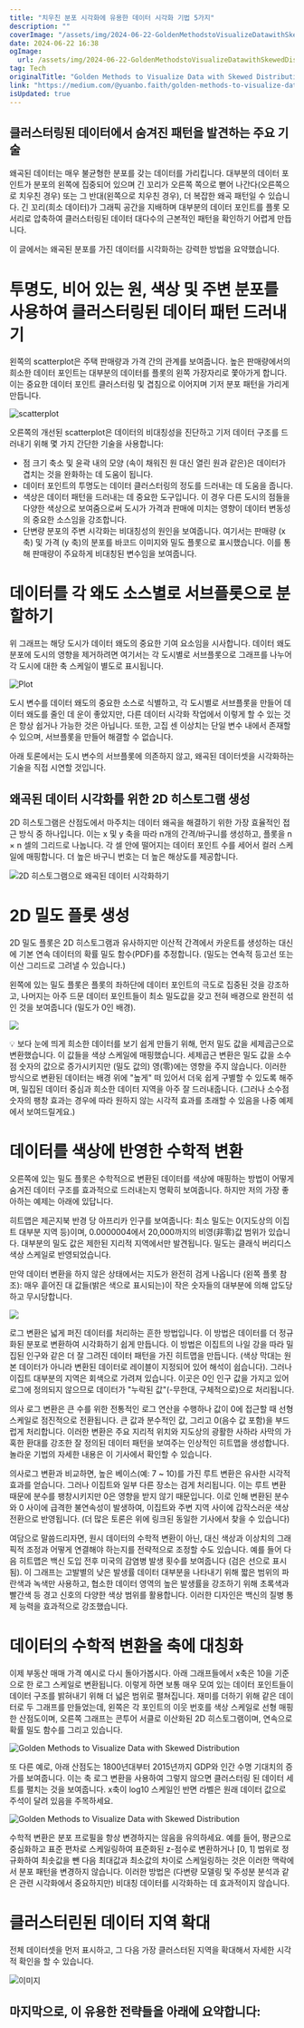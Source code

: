 ```yaml
---
title: "치우친 분포 시각화에 유용한 데이터 시각화 기법 5가지"
description: ""
coverImage: "/assets/img/2024-06-22-GoldenMethodstoVisualizeDatawithSkewedDistribution_0.png"
date: 2024-06-22 16:38
ogImage:
  url: /assets/img/2024-06-22-GoldenMethodstoVisualizeDatawithSkewedDistribution_0.png
tag: Tech
originalTitle: "Golden Methods to Visualize Data with Skewed Distribution"
link: "https://medium.com/@yuanbo.faith/golden-methods-to-visualize-data-with-skewed-distribution-13f0b2a0db99"
isUpdated: true
---
```


## 클러스터링된 데이터에서 숨겨진 패턴을 발견하는 주요 기술

왜곡된 데이터는 매우 불균형한 분포를 갖는 데이터를 가리킵니다. 대부분의 데이터 포인트가 분포의 왼쪽에 집중되어 있으며 긴 꼬리가 오른쪽 쪽으로 뻗어 나간다(오른쪽으로 치우친 경우) 또는 그 반대(왼쪽으로 치우친 경우), 더 복잡한 왜곡 패턴일 수 있습니다. 긴 꼬리(희소 데이터)가 그래픽 공간을 지배하며 대부분의 데이터 포인트를 플롯 모서리로 압축하여 클러스터링된 데이터 대다수의 근본적인 패턴을 확인하기 어렵게 만듭니다.

이 글에서는 왜곡된 분포를 가진 데이터를 시각화하는 강력한 방법을 요약했습니다.

# 투명도, 비어 있는 원, 색상 및 주변 분포를 사용하여 클러스터링된 데이터 패턴 드러내기

<!-- cozy-coder - 수평 -->

<ins class="adsbygoogle"
     style="display:block"
     data-ad-client="ca-pub-4877378276818686"
     data-ad-slot="1107185301"
     data-ad-format="auto"
     data-full-width-responsive="true"></ins>

<script>
     (adsbygoogle = window.adsbygoogle || []).push({});
</script>

왼쪽의 scatterplot은 주택 판매량과 가격 간의 관계를 보여줍니다. 높은 판매량에서의 희소한 데이터 포인트는 대부분의 데이터를 플롯의 왼쪽 가장자리로 쫓아가게 합니다. 이는 중요한 데이터 포인트 클러스터링 및 겹침으로 이어지며 기저 분포 패턴을 가리게 만듭니다.

![scatterplot](/assets/img/2024-06-22-GoldenMethodstoVisualizeDatawithSkewedDistribution_0.png)

오른쪽의 개선된 scatterplot은 데이터의 비대칭성을 진단하고 기저 데이터 구조를 드러내기 위해 몇 가지 간단한 기술을 사용합니다:

- 점 크기 축소 및 윤곽 내의 모양 (속이 채워진 원 대신 열린 원과 같은)은 데이터가 겹치는 것을 완화하는 데 도움이 됩니다.
- 데이터 포인트의 투명도는 데이터 클러스터링의 정도를 드러내는 데 도움을 줍니다.
- 색상은 데이터 패턴을 드러내는 데 중요한 도구입니다. 이 경우 다른 도시의 점들을 다양한 색상으로 보여줌으로써 도시가 가격과 판매에 미치는 영향이 데이터 변동성의 중요한 소스임을 강조합니다.
- 단변량 분포의 주변 시각화는 비대칭성의 원인을 보여줍니다. 여기서는 판매량 (x 축) 및 가격 (y 축)의 분포를 바코드 이미지와 밀도 플롯으로 표시했습니다. 이를 통해 판매량이 주요하게 비대칭된 변수임을 보여줍니다.

<!-- cozy-coder - 수평 -->

<ins class="adsbygoogle"
     style="display:block"
     data-ad-client="ca-pub-4877378276818686"
     data-ad-slot="1107185301"
     data-ad-format="auto"
     data-full-width-responsive="true"></ins>

<script>
     (adsbygoogle = window.adsbygoogle || []).push({});
</script>

# 데이터를 각 왜도 소스별로 서브플롯으로 분할하기

위 그래프는 해당 도시가 데이터 왜도의 중요한 기여 요소임을 시사합니다. 데이터 왜도 분포에 도시의 영향을 제거하려면 여기서는 각 도시별로 서브플롯으로 그래프를 나누어 각 도시에 대한 축 스케일이 별도로 표시됩니다.

![Plot](/assets/img/2024-06-22-GoldenMethodstoVisualizeDatawithSkewedDistribution_1.png)

도시 변수를 데이터 왜도의 중요한 소스로 식별하고, 각 도시별로 서브플롯을 만들어 데이터 왜도를 줄인 데 운이 좋았지만, 다른 데이터 시각화 작업에서 이렇게 할 수 있는 것은 항상 쉽거나 가능한 것은 아닙니다. 또한, 고집 센 이상치는 단일 변수 내에서 존재할 수 있으며, 서브플롯을 만들어 해결할 수 없습니다.

<!-- cozy-coder - 수평 -->

<ins class="adsbygoogle"
     style="display:block"
     data-ad-client="ca-pub-4877378276818686"
     data-ad-slot="1107185301"
     data-ad-format="auto"
     data-full-width-responsive="true"></ins>

<script>
     (adsbygoogle = window.adsbygoogle || []).push({});
</script>

아래 토론에서는 도시 변수의 서브플롯에 의존하지 않고, 왜곡된 데이터셋을 시각화하는 기술을 직접 시연할 것입니다.

## 왜곡된 데이터 시각화를 위한 2D 히스토그램 생성

2D 히스토그램은 산점도에서 마주치는 데이터 왜곡을 해결하기 위한 가장 효율적인 접근 방식 중 하나입니다. 이는 x 및 y 축을 따라 n개의 간격/바구니를 생성하고, 플롯을 n × n 셀의 그리드로 나눕니다. 각 셀 안에 떨어지는 데이터 포인트 수를 세어서 컬러 스케일에 매핑합니다. 더 높은 바구니 번호는 더 높은 해상도를 제공합니다.

![2D 히스토그램으로 왜곡된 데이터 시각화하기](/assets/img/2024-06-22-GoldenMethodstoVisualizeDatawithSkewedDistribution_2.png)

<!-- cozy-coder - 수평 -->

<ins class="adsbygoogle"
     style="display:block"
     data-ad-client="ca-pub-4877378276818686"
     data-ad-slot="1107185301"
     data-ad-format="auto"
     data-full-width-responsive="true"></ins>

<script>
     (adsbygoogle = window.adsbygoogle || []).push({});
</script>

# 2D 밀도 플롯 생성

2D 밀도 플롯은 2D 히스토그램과 유사하지만 이산적 간격에서 카운트를 생성하는 대신에 기본 연속 데이터의 확률 밀도 함수(PDF)를 추정합니다. (밀도는 연속적 등고선 또는 이산 그리드로 그려낼 수 있습니다.)

왼쪽에 있는 밀도 플롯은 플롯의 좌하단에 데이터 포인트의 극도로 집중된 것을 강조하고, 나머지는 아주 드문 데이터 포인트들이 최소 밀도값을 갖고 전혀 배경으로 완전히 섞인 것을 보여줍니다 (밀도가 0인 배경).

<img src="/assets/img/2024-06-22-GoldenMethodstoVisualizeDatawithSkewedDistribution_3.png" />

<!-- cozy-coder - 수평 -->

<ins class="adsbygoogle"
     style="display:block"
     data-ad-client="ca-pub-4877378276818686"
     data-ad-slot="1107185301"
     data-ad-format="auto"
     data-full-width-responsive="true"></ins>

<script>
     (adsbygoogle = window.adsbygoogle || []).push({});
</script>

💡 보다 눈에 띄게 희소한 데이터를 보기 쉽게 만들기 위해, 먼저 밀도 값을 세제곱근으로 변환했습니다. 이 값들을 색상 스케일에 매핑했습니다. 세제곱근 변환은 밀도 값을 소수점 숫자의 값으로 증가시키지만 (밀도 값의) 영(零)에는 영향을 주지 않습니다. 이러한 방식으로 변환된 데이터는 배경 위에 "높게" 떠 있어서 더욱 쉽게 구별할 수 있도록 해주며, 밀집된 데이터 중심과 희소한 데이터 지역을 아주 잘 드러내줍니다. (그러나 소수점 숫자의 팽창 효과는 경우에 따라 원하지 않는 시각적 효과를 초래할 수 있음을 나중 예제에서 보여드릴게요.)

# 데이터를 색상에 반영한 수학적 변환

오른쪽에 있는 밀도 플롯은 수학적으로 변환된 데이터를 색상에 매핑하는 방법이 어떻게 숨겨진 데이터 구조를 효과적으로 드러내는지 명확히 보여줍니다. 하지만 저의 가장 좋아하는 예제는 아래에 있답니다.

히트맵은 제곤지북 반경 당 아프리카 인구를 보여줍니다: 최소 밀도는 0(지도상의 이집트 대부분 지역 등)이며, 0.0000004에서 20,000까지의 비영(非零)값 범위가 있습니다. 대부분의 밀도 값은 제한된 지리적 지역에서만 발견됩니다. 밀도는 클래식 버리디스 색상 스케일로 반영되었습니다.

<!-- cozy-coder - 수평 -->

<ins class="adsbygoogle"
     style="display:block"
     data-ad-client="ca-pub-4877378276818686"
     data-ad-slot="1107185301"
     data-ad-format="auto"
     data-full-width-responsive="true"></ins>

<script>
     (adsbygoogle = window.adsbygoogle || []).push({});
</script>

만약 데이터 변환을 하지 않은 상태에서는 지도가 완전히 검게 나옵니다 (왼쪽 플롯 참조): 매우 흩어진 대 값들(밝은 색으로 표시되는)이 작은 숫자들의 대부분에 의해 압도당하고 무시당합니다.

<img src="/assets/img/2024-06-22-GoldenMethodstoVisualizeDatawithSkewedDistribution_4.png" />

로그 변환은 넓게 퍼진 데이터를 처리하는 흔한 방법입니다. 이 방법은 데이터를 더 정규화된 분포로 변환하여 시각화하기 쉽게 만듭니다. 이 방법은 이집트의 나일 강을 따라 밀집된 인구와 같은 더 잘 그려진 데이터 패턴을 가진 히트맵을 만듭니다. (색상 막대는 원본 데이터가 아니라 변환된 데이터로 레이블이 지정되어 있어 해석이 쉽습니다). 그러나 이집트 대부분의 지역은 회색으로 가려져 있습니다. 이곳은 0인 인구 값을 가지고 있어 로그에 정의되지 않으므로 데이터가 "누락된 값"(-무한대, 구체적으로)으로 처리됩니다.

의사 로그 변환은 큰 수를 위한 전통적인 로그 연산을 수행하나 값이 0에 접근할 때 선형 스케일로 점진적으로 전환됩니다. 큰 값과 분수적인 값, 그리고 0(음수 값 포함)을 부드럽게 처리합니다. 이러한 변환은 주요 지리적 위치와 지도상의 광활한 사하라 사막의 가혹한 환대를 강조한 잘 정의된 데이터 패턴을 보여주는 인상적인 히트맵을 생성합니다. 놀라운 기법의 자세한 내용은 이 기사에서 확인할 수 있습니다.

<!-- cozy-coder - 수평 -->

<ins class="adsbygoogle"
     style="display:block"
     data-ad-client="ca-pub-4877378276818686"
     data-ad-slot="1107185301"
     data-ad-format="auto"
     data-full-width-responsive="true"></ins>

<script>
     (adsbygoogle = window.adsbygoogle || []).push({});
</script>

의사로그 변환과 비교하면, 높은 베이스(예: 7 ~ 10)를 가진 루트 변환은 유사한 시각적 효과를 얻습니다. 그러나 이집트와 일부 다른 장소는 검게 처리됩니다. 이는 루트 변환 때문에 분수를 팽창시키지만 0은 영향을 받지 않기 때문입니다. 이로 인해 변환된 분수와 0 사이에 급격한 불연속성이 발생하여, 이집트와 주변 지역 사이에 갑작스러운 색상 전환으로 반영됩니다. (더 많은 토론은 위에 링크된 동일한 기사에서 찾을 수 있습니다)

여담으로 말씀드리자면, 원시 데이터의 수학적 변환이 아닌, 대신 색상과 이상치의 그래픽적 조정과 어떻게 연결해야 하는지를 전략적으로 조정할 수도 있습니다. 예를 들어 다음 히트맵은 백신 도입 전후 미국의 감염병 발생 횟수를 보여줍니다 (검은 선으로 표시됨). 이 그래프는 고발별의 낮은 발생률 데이터 대부분을 나타내기 위해 짧은 범위의 파란색과 녹색만 사용하고, 협소한 데이터 영역의 높은 발생률을 강조하기 위해 초록색과 빨간색 등 경고 신호의 다양한 색상 범위를 활용합니다. 이러한 디자인은 백신의 질병 통제 능력을 효과적으로 강조했습니다.

# 데이터의 수학적 변환을 축에 대칭화

이제 부동산 매매 가격 예시로 다시 돌아가봅시다. 아래 그래프들에서 x축은 10을 기준으로 한 로그 스케일로 변환됩니다. 이렇게 하면 보통 매우 모여 있는 데이터 포인트들이 데이터 구조를 밝혀내기 위해 더 넓은 범위로 펼쳐집니다. 재미를 더하기 위해 같은 데이터로 두 그래프를 만들었는데, 왼쪽은 각 포인트의 이웃 번호를 색상 스케일로 선형 매핑한 산점도이며, 오른쪽 그래프는 콘투어 서클로 이산화된 2D 히스토그램이며, 연속으로 확률 밀도 함수를 그리고 있습니다.

<!-- cozy-coder - 수평 -->

<ins class="adsbygoogle"
     style="display:block"
     data-ad-client="ca-pub-4877378276818686"
     data-ad-slot="1107185301"
     data-ad-format="auto"
     data-full-width-responsive="true"></ins>

<script>
     (adsbygoogle = window.adsbygoogle || []).push({});
</script>

![Golden Methods to Visualize Data with Skewed Distribution](/assets/img/2024-06-22-GoldenMethodstoVisualizeDatawithSkewedDistribution_5.png)

또 다른 예로, 아래 산점도는 1800년대부터 2015년까지 GDP와 인간 수명 기대치의 증가를 보여줍니다. 이는 축 로그 변환을 사용하여 그렇지 않으면 클러스터링 된 데이터 세트를 펼치는 것을 보여줍니다. x축이 log10 스케일인 반면 라벨은 원래 데이터 값으로 주석이 달려 있음을 주목하세요.

![Golden Methods to Visualize Data with Skewed Distribution](/assets/img/2024-06-22-GoldenMethodstoVisualizeDatawithSkewedDistribution_6.png)

수학적 변환은 분포 프로필을 항상 변경하지는 않음을 유의하세요. 예를 들어, 평균으로 중심화하고 표준 편차로 스케일링하여 표준화된 z-점수로 변환하거나 [0, 1] 범위로 정규화하여 최솟값을 뺀 다음 최대값과 최소값의 차이로 스케일링하는 것은 이러한 맥락에서 분포 패턴을 변경하지 않습니다. 이러한 방법은 (다변량 모델링 및 주성분 분석과 같은 관련 시각화에서 중요하지만) 비대칭 데이터를 시각화하는 데 효과적이지 않습니다.

<!-- cozy-coder - 수평 -->

<ins class="adsbygoogle"
     style="display:block"
     data-ad-client="ca-pub-4877378276818686"
     data-ad-slot="1107185301"
     data-ad-format="auto"
     data-full-width-responsive="true"></ins>

<script>
     (adsbygoogle = window.adsbygoogle || []).push({});
</script>

# 클러스터린된 데이터 지역 확대

전체 데이터셋을 먼저 표시하고, 그 다음 가장 클러스터된 지역을 확대해서 자세한 시각적 확인을 할 수 있습니다.

![이미지](/assets/img/2024-06-22-GoldenMethodstoVisualizeDatawithSkewedDistribution_7.png)

## 마지막으로, 이 유용한 전략들을 아래에 요약합니다:
